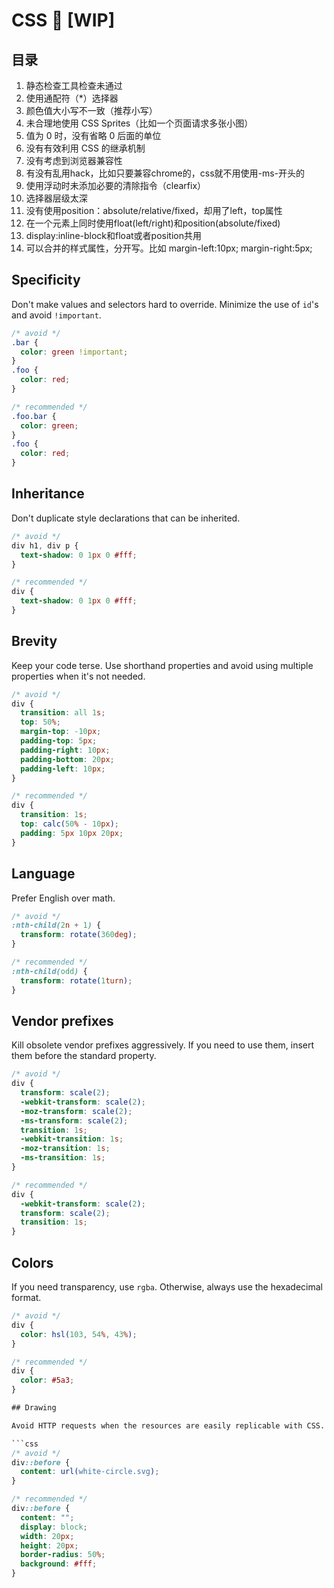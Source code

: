 # CSS :construction: [WIP]

## 目录

1. 静态检查工具检查未通过
1. 使用通配符（\*）选择器
1. 颜色值大小写不一致（推荐小写）
1. 未合理地使用 CSS Sprites（比如一个页面请求多张小图）
1. 值为 0 时，没有省略 0 后面的单位
1. 没有有效利用 CSS 的继承机制
1. 没有考虑到浏览器兼容性
1. 有没有乱用hack，比如只要兼容chrome的，css就不用使用-ms-开头的
1. 使用浮动时未添加必要的清除指令（clearfix）
1. 选择器层级太深
1. 没有使用position：absolute/relative/fixed，却用了left，top属性
1. 在一个元素上同时使用float(left/right)和position(absolute/fixed)
1. display:inline-block和float或者position共用
1. 可以合并的样式属性，分开写。比如 margin-left:10px; margin-right:5px;

## Specificity

Don't make values and selectors hard to override. Minimize the use of `id`'s
and avoid `!important`.

```css
/* avoid */
.bar {
  color: green !important;
}
.foo {
  color: red;
}

/* recommended */
.foo.bar {
  color: green;
}
.foo {
  color: red;
}
```

## Inheritance

Don't duplicate style declarations that can be inherited.

```css
/* avoid */
div h1, div p {
  text-shadow: 0 1px 0 #fff;
}

/* recommended */
div {
  text-shadow: 0 1px 0 #fff;
}
```

## Brevity

Keep your code terse. Use shorthand properties and avoid using multiple properties when
it's not needed.

```css
/* avoid */
div {
  transition: all 1s;
  top: 50%;
  margin-top: -10px;
  padding-top: 5px;
  padding-right: 10px;
  padding-bottom: 20px;
  padding-left: 10px;
}

/* recommended */
div {
  transition: 1s;
  top: calc(50% - 10px);
  padding: 5px 10px 20px;
}
```

## Language

Prefer English over math.

```css
/* avoid */
:nth-child(2n + 1) {
  transform: rotate(360deg);
}

/* recommended */
:nth-child(odd) {
  transform: rotate(1turn);
}
```

## Vendor prefixes

Kill obsolete vendor prefixes aggressively. If you need to use them, insert them before the
standard property.

```css
/* avoid */
div {
  transform: scale(2);
  -webkit-transform: scale(2);
  -moz-transform: scale(2);
  -ms-transform: scale(2);
  transition: 1s;
  -webkit-transition: 1s;
  -moz-transition: 1s;
  -ms-transition: 1s;
}

/* recommended */
div {
  -webkit-transform: scale(2);
  transform: scale(2);
  transition: 1s;
}
```

## Colors

If you need transparency, use `rgba`. Otherwise, always use the hexadecimal format.

```css
/* avoid */
div {
  color: hsl(103, 54%, 43%);
}

/* recommended */
div {
  color: #5a3;
}

## Drawing

Avoid HTTP requests when the resources are easily replicable with CSS.

```css
/* avoid */
div::before {
  content: url(white-circle.svg);
}

/* recommended */
div::before {
  content: "";
  display: block;
  width: 20px;
  height: 20px;
  border-radius: 50%;
  background: #fff;
}
```
